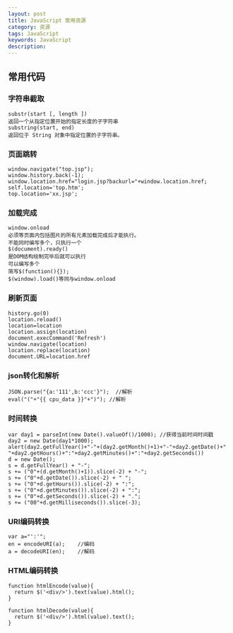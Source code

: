```yaml
---
layout: post
title: JavaScript 常用资源
category: 资源
tags: JavaScript
keywords: JavaScript
description: 
---
```


## 常用代码

### 字符串截取
    substr(start [, length ])
    返回一个从指定位置开始的指定长度的子字符串
    substring(start, end)
    返回位于 String 对象中指定位置的子字符串。


### 页面跳转
    window.navigate("top.jsp");
    window.history.back(-1);
    window.location.href="login.jsp?backurl="+window.location.href; 
    self.location='top.htm';
    top.location='xx.jsp';
    
### 加载完成
    window.onload 
    必须等页面内包括图片的所有元素加载完成后才能执行。
    不能同时编写多个，只执行一个
    $(document).ready()
    是DOM结构绘制完毕后就可以执行
    可以编写多个
    简写$(function(){});
    $(window).load()等同与window.onload

### 刷新页面
    history.go(0) 
    location.reload() 
    location=location 
    location.assign(location) 
    document.execCommand('Refresh') 
    window.navigate(location) 
    location.replace(location) 
    document.URL=location.href 

### json转化和解析

    JSON.parse("{a:'111',b:'ccc'}");  //解析
    eval("("+"{{ cpu_data }}"+")"); //解析

### 时间转换

    var day1 = parseInt(new Date().valueOf()/1000); //获得当前时间时间戳
    day2 = new Date(day1*1000);
    alert(day2.getFullYear()+"-"+(day2.getMonth()+1)+"-"+day2.getDate()+" "+day2.getHours()+":"+day2.getMinutes()+":"+day2.getSeconds())
    d = new Date();
    s = d.getFullYear() + "-";
    s += ("0"+(d.getMonth()+1)).slice(-2) + "-";
    s += ("0"+d.getDate()).slice(-2) + " ";
    s += ("0"+d.getHours()).slice(-2) + ":";
    s += ("0"+d.getMinutes()).slice(-2) + ":";
    s += ("0"+d.getSeconds()).slice(-2) + ".";
    s += ("00"+d.getMilliseconds()).slice(-3);

### URI编码转换

    var a="':'";
    en = encodeURI(a);    //编码
    a = decodeURI(en);    //解码

### HTML编码转换

    function htmlEncode(value){
      return $('<div/>').text(value).html();
    }

    function htmlDecode(value){
      return $('<div/>').html(value).text();
    }
